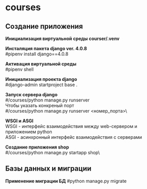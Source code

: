 # courses
## Создание приложения

**Инициализация виртуальной среды courser/\.venv**

**Инсталяция пакета django ver. 4.0.8**\
#pipenv install django==4.0.8

**Активация виртуальной среды**\
#pipenv shell

**Инициализация проекта django**\
#django-admin startproject base .

**Запуск сервера django**\
#/courses/python manage.py runserver\
Чтобы указать конкреный порт\
#/courses/python manage.py runserver <номер_порта>\

**WSGI и ASGI**\
WSGI - интерфейс взаимодействия между web-сервером и приложением python\
ASGI - асинхронный интерфейс взаимодействия с серверами

**Создание приложения shop**\
#/courses/python manage.py startapp shop\

## Базы данных и миграции

**Применение миграции БД**
#python manage.py migrate